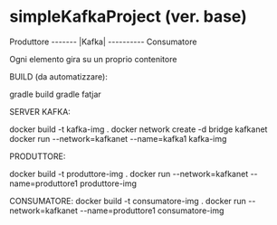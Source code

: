# simpleKafkaProject (ver. base)
                    
Produttore ------- |Kafka| ---------- Consumatore

Ogni elemento gira su un proprio contenitore


BUILD (da automatizzare):

gradle build 
gradle fatjar


SERVER KAFKA:

docker build -t kafka-img .
docker network create -d bridge kafkanet
docker run --network=kafkanet --name=kafka1 kafka-img

PRODUTTORE:

docker build -t produttore-img .
docker run --network=kafkanet --name=produttore1 produttore-img

CONSUMATORE:
docker build -t consumatore-img .
docker run --network=kafkanet --name=produttore1 consumatore-img

